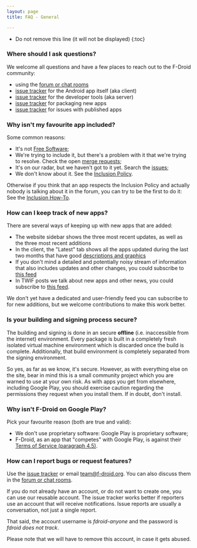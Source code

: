```yaml
---
layout: page
title: FAQ - General

---
```


* Do not remove this line (it will not be displayed)
{:toc}

### Where should I ask questions?

We welcome all questions and have a few places to reach out to the
F-Droid community:

-   using the [forum or chat rooms](https://f-droid.org/about/#contact)
-   [issue tracker](https://gitlab.com/fdroid/fdroidclient/issues) for
    the Android app itself (aka client)
-   [issue tracker](https://gitlab.com/fdroid/fdroidserver/issues) for
    the developer tools (aka server)
-   [issue tracker](https://gitlab.com/fdroid/rfp/issues) for
    packaging new apps
-   [issue tracker](https://gitlab.com/fdroid/fdroiddata/issues) for
    issues with published apps

### Why isn't my favourite app included?

Some common reasons:

-   It's not [Free Software](https://www.gnu.org/philosophy/free-sw.html);
-   We're trying to include it, but there's a problem with it that we're
    trying to resolve. Check the open [merge
    requests](https://gitlab.com/fdroid/fdroiddata/-/merge_requests);
-   It's on our radar, but we haven't got to it yet. Search the
    [issues](https://gitlab.com/fdroid/rfp/-/issues);
-   We don't know about it. See the [Inclusion Policy](../Inclusion_Policy).

Otherwise if you think that an app respects the Inclusion Policy and
actually nobody is talking about it in the forum, you can try to be the
first to do it: See the [Inclusion How-To](../Inclusion_How-To).


### How can I keep track of new apps?

There are several ways of keeping up with new apps that are added:

-   The website sidebar shows the three most recent updates,
    as well as the three most recent additions
-   In the client, the "Latest" tab shows all the apps updated
    during the last two months that have good [descriptions and
    graphics](../All_About_Descriptions_Graphics_and_Screenshots)
-   If you don't mind a detailed and potentially noisy stream of
    information that also includes updates and other changes, you could
    subscribe to [this feed](https://gitlab.com/fdroid/fdroiddata/commits/master.atom)
-   In TWIF posts we talk about new apps and other news, you could
    subscribe to [this feed](https://f-droid.org/feed.xml).

We don't yet have a dedicated and user-friendly feed you can subscribe
to for new additions, but we welcome contributions to make this work better.


### Is your building and signing process secure?

The building and signing is done in an secure **offline** (i.e.
inaccessible from the internet) environment. Every package is built in a
completely fresh isolated virtual machine environment which is discarded
once the build is complete. Additionally, that build environment is
completely separated from the signing environment.

So yes, as far as we know, it's secure. However, as with everything else
on the site, bear in mind this is a small community project which you
are warned to use at your own risk. As with apps you get from elsewhere,
including Google Play, you should exercise caution regarding the
permissions they request when you install them. If in doubt, don't
install.


### Why isn't F-Droid on Google Play?

Pick your favourite reason (both are true and valid):

-   We don't use proprietary software: Google Play is proprietary
    software;
-   F-Droid, as an app that "competes" with Google Play, is against
    their [Terms of Service (paragraph 4.5)](https://play.google.com/about/developer-distribution-agreement.html).


### How can I report bugs or request features?

Use the [issue tracker](https://gitlab.com/fdroid/fdroidclient/issues)
or email <team@f-droid.org>. You can also discuss them in the [forum or chat rooms](https://f-droid.org/about/#contact).

If you do not already have an account, or do not want to create one,
you can use our reusable account.  The issue tracker works better if
reporters use an account that will receive notifications.  Issue
reports are usually a conversation, not just a single report.

That said, the account username is _fdroid-anyone_ and the
password is _fdroid does not track_.

Please note that we will have to remove this account, in case it gets abused.

